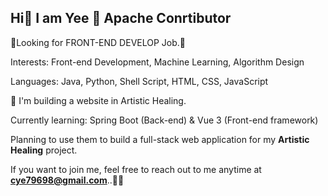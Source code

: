 ## Hi👋 I am Yee 👩 Apache Conrtibutor

🌟Looking for FRONT-END DEVELOP Job.🌟

Interests: Front-end Development, Machine Learning, Algorithm Design

Languages: Java, Python, Shell Script, HTML, CSS, JavaScript

🌱 I'm building a website in Artistic Healing.

Currently learning: Spring Boot (Back-end) & Vue 3 (Front-end framework) 

Planning to use them to build a full-stack web application for my **Artistic Healing** project.

If you want to join me, feel free to reach out to me anytime at **cye79698@gmail.com**..🙆‍♀️
